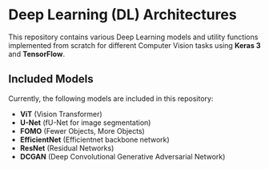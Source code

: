 # Deep Learning (DL) Architectures

This repository contains various Deep Learning models and utility functions implemented from scratch for different Computer Vision tasks using **Keras 3** and **TensorFlow**.

## Included Models

Currently, the following models are included in this repository:

- **ViT** (Vision Transformer)
- **U-Net** (fU-Net for image segmentation)
- **FOMO** (Fewer Objects, More Objects)
- **EfficientNet** (Efficientnet backbone network)
- **ResNet** (Residual Networks)
- **DCGAN** (Deep Convolutional Generative Adversarial Network)
